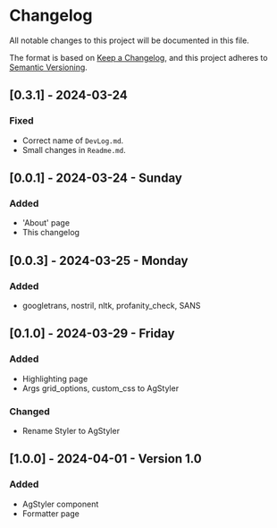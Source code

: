# Changelog

All notable changes to this project will be documented in this file.

The format is based on [Keep a Changelog](https://keepachangelog.com/en/1.0.0/),
and this project adheres to [Semantic Versioning](https://semver.org/spec/v2.0.0.html).

## [0.3.1] - 2024-03-24

### Fixed

- Correct name of `DevLog.md`.
- Small changes in `Readme.md`.

## [0.0.1] - 2024-03-24 - Sunday

### Added

- 'About' page
- This changelog

## [0.0.3] - 2024-03-25 - Monday

### Added

- googletrans, nostril, nltk, profanity_check, SANS

## [0.1.0] - 2024-03-29 - Friday

### Added

- Highlighting page
- Args grid_options, custom_css to AgStyler

### Changed

- Rename Styler to AgStyler

## [1.0.0] - 2024-04-01 - Version 1.0

### Added 

- AgStyler component
- Formatter page